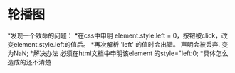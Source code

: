 ﻿# 轮播图
﻿*发现一个致命的问题：
﻿*在css中申明﻿ element.style.left = 0，按钮被click，改变element.style.left的值后。
﻿*再次解析 'left' 的值时会出错。 声明会被丢弃. 变为NaN;
*﻿解决办法 必须在html文档中申明该element 的style="left:0;
﻿*具体怎么造成的还不清楚

